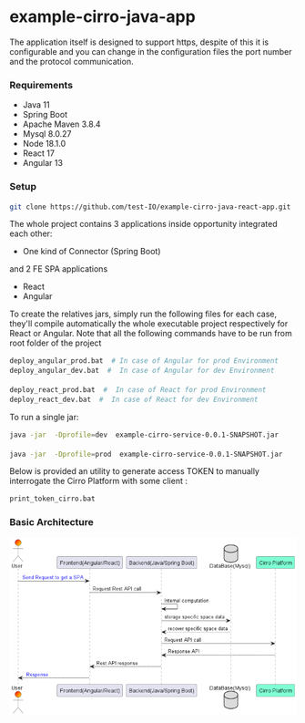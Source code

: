 # example-cirro-java-app

The application itself is designed to support https, despite of this it is configurable and you can change in the configuration files the port number and the protocol communication.


### Requirements
- Java 11
- Spring Boot
- Apache Maven 3.8.4
- Mysql 8.0.27
- Node 18.1.0
- React 17
- Angular 13

### Setup

```bash
git clone https://github.com/test-IO/example-cirro-java-react-app.git
```

The whole project contains 3 applications inside opportunity integrated each other:
- One kind of Connector (Spring Boot)

and 2 FE SPA applications

- React 
- Angular 

To create the relatives jars, simply run the following files for each case, they'll compile automatically the whole executable project respectively for React or Angular.
Note that all the following commands have to be run from root folder of the project

```bash
deploy_angular_prod.bat  # In case of Angular for prod Environment
deploy_angular_dev.bat  #  In case of Angular for dev Environment

deploy_react_prod.bat  #  In case of React for prod Environment
deploy_react_dev.bat  #  In case of React for dev Environment
```

To run a single jar:

```bash
java -jar  -Dprofile=dev  example-cirro-service-0.0.1-SNAPSHOT.jar

java -jar  -Dprofile=prod  example-cirro-service-0.0.1-SNAPSHOT.jar
```
Below is provided an utility to generate access TOKEN to  manually interrogate the Cirro Platform with some client :

```bash
print_token_cirro.bat
```

### Basic Architecture

![sequence diagram](./sequence_diagram.png)


